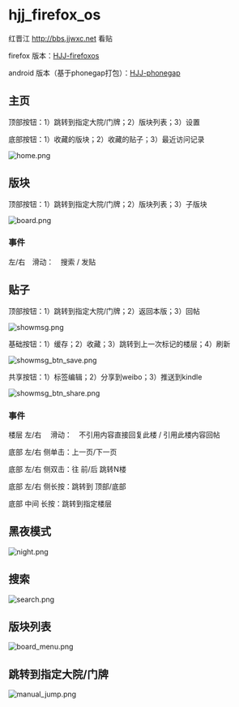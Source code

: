 hjj_firefox_os
==============

红晋江 http://bbs.jjwxc.net 看贴

firefox 版本：[HJJ-firefoxos](https://marketplace.firefox.com/app/hjj/)

android 版本（基于phonegap打包）：[HJJ-phonegap](https://build.phonegap.com/apps/1033213/share)

## 主页

顶部按钮：1）跳转到指定大院/门牌；2）版块列表；3）设置

底部按钮：1）收藏的版块；2）收藏的贴子；3）最近访问记录

![home.png](home.png)


## 版块

顶部按钮：1）跳转到指定大院/门牌；2）版块列表；3）子版块

![board.png](board.png)

### 事件

左/右　滑动：　搜索 / 发贴

## 贴子

顶部按钮：1）跳转到指定大院/门牌；2）返回本版；3）回帖

![showmsg.png](showmsg.png)


基础按钮：1）缓存；2）收藏；3）跳转到上一次标记的楼层；4）刷新

![showmsg_btn_save.png](showmsg_btn_save.png)

共享按钮：1）标签编辑；2）分享到weibo；3）推送到kindle

![showmsg_btn_share.png](showmsg_btn_share.png)

### 事件

楼层 左/右　 滑动：　不引用内容直接回复此楼 / 引用此楼内容回帖

底部 左/右 侧单击：上一页/下一页

底部 左/右 侧双击：往 前/后 跳转N楼

底部 左/右 侧长按：跳转到 顶部/底部

底部 中间    长按：跳转到指定楼层


## 黑夜模式

![night.png](night.png)

## 搜索

![search.png](search.png)

## 版块列表

![board_menu.png](board_menu.png)

## 跳转到指定大院/门牌

![manual_jump.png](manual_jump.png)
